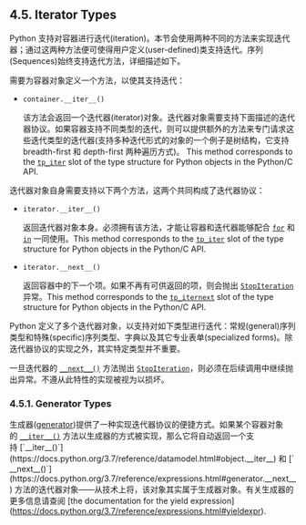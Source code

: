 ## 4.5. Iterator Types

Python 支持对容器进行迭代(iteration)。本节会使用两种不同的方法来实现迭代器；通过这两种方法便可使得用户定义(user-defined)类支持迭代。序列(Sequences)始终支持迭代方法，详细描述如下。

需要为容器对象定义一个方法，以使其支持迭代：

- `container.__iter__()`

  该方法会返回一个迭代器(iterator)对象。迭代器对象需要支持下面描述的迭代器协议。如果容器支持不同类型的迭代，则可以提供额外的方法来专门请求这些迭代类型的迭代器(支持多种迭代形式的对象的一个例子是树结构，它支持 breadth-first 和 depth-first 两种遍历方式)。 This method corresponds to the [`tp_iter`](https://docs.python.org/3.7/c-api/typeobj.html#c.PyTypeObject.tp_iter) slot of the type structure for Python objects in the Python/C API. 

迭代器对象自身需要支持以下两个方法，这两个共同构成了迭代器协议：

- `iterator.__iter__()`

  返回迭代器对象本身。必须拥有该方法，才能让容器和迭代器能够配合 [`for`](https://docs.python.org/3.7/reference/compound_stmts.html#for) 和 [`in`](https://docs.python.org/3.7/reference/expressions.html#in) 一同使用。This method corresponds to the [`tp_iter`](https://docs.python.org/3.7/c-api/typeobj.html#c.PyTypeObject.tp_iter) slot of the type structure for Python objects in the Python/C API. 

- `iterator.__next__()`

  返回容器中的下一个项。如果不再有可供返回的项，则会抛出 [`StopIteration`](https://docs.python.org/3.7/library/exceptions.html#StopIteration) 异常。This method corresponds to the [`tp_iternext`](https://docs.python.org/3.7/c-api/typeobj.html#c.PyTypeObject.tp_iternext) slot of the type structure for Python objects in the Python/C API.

Python 定义了多个迭代器对象，以支持对如下类型进行迭代：常规(general)序列类型和特殊(specific)序列类型、字典以及其它专业表单(specialized forms)。除迭代器协议的实现之外，其实特定类型并不重要。

一旦迭代器的 [`__next__()`](https://docs.python.org/3.7/library/stdtypes.html#iterator.__next__) 方法抛出 [`StopIteration`](https://docs.python.org/3.7/library/exceptions.html#StopIteration)，则必须在后续调用中继续抛出异常。不遵从此特性的实现被视为以损坏。

### 4.5.1. Generator Types

生成器([generator](https://docs.python.org/3.7/glossary.html#term-generator))提供了一种实现迭代器协议的便捷方式。如果某个容器对象的 [`__iter__()`](https://docs.python.org/3.7/reference/datamodel.html#object.__iter__) 方法以生成器的方式被实现，那么它将自动返回一个支持 [`__iter__()`](https://docs.python.org/3.7/reference/datamodel.html#object.__iter__) 和 [`__next__()`](https://docs.python.org/3.7/reference/expressions.html#generator.__next__) 方法的迭代器对象——从技术上将，该对象其实属于生成器对象。有关生成器的更多信息请查阅 [the documentation for the yield expression](https://docs.python.org/3.7/reference/expressions.html#yieldexpr). 
